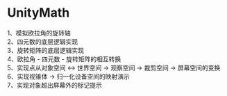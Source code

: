 # UnityMath  
1、模拟欧拉角的旋转轴  
2、四元数的底层逻辑实现  
3、旋转矩阵的底层逻辑实现  
4、欧拉角 - 四元数 - 旋转矩阵的相互转换  
5、实现点从对象空间 <-> 世界空间 -> 观察空间 -> 裁剪空间 -> 屏幕空间的变换  
6、实现视锥体 -> 归一化设备空间的映射演示  
7、实现对象超出屏幕外的标记提示

